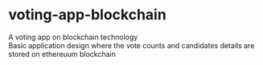 # voting-app-blockchain
A voting app on blockchain technology <br/>
Basic application design where the vote counts and candidates details are stored on ethereuum blockchain
